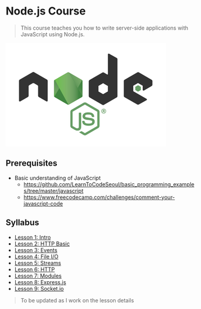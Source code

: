 # Node.js Course

> This course teaches you how to write server-side applications with JavaScript using Node.js.

![nodejs-logo](nodejs-logo.png)

## Prerequisites
- Basic understanding of JavaScript
	- https://github.com/LearnToCodeSeoul/basic_programming_examples/tree/master/javascript
	- https://www.freecodecamp.com/challenges/comment-your-javascript-code

## Syllabus
- [Lesson 1: Intro](/lesson1/)
- [Lesson 2: HTTP Basic](/lesson2/)
- [Lesson 3: Events](/lesson3/)
- [Lesson 4: File I/O](/lesson4/)
- [Lesson 5: Streams](/lesson5/)
- [Lesson 6: HTTP](/lesson6/)
- [Lesson 7: Modules](/lesson7/)
- [Lesson 8: Express.js](/lesson8/)
- [Lesson 9: Socket.io](/lesson9/)

> To be updated as I work on the lesson details


